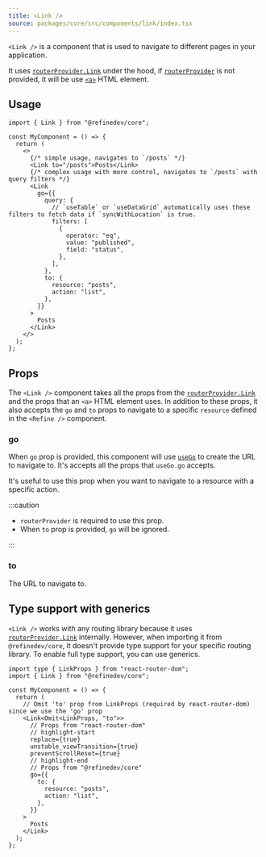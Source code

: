```yaml
---
title: <Link />
source: packages/core/src/components/link/index.tsx
---
```


`<Link />` is a component that is used to navigate to different pages in your application.

It uses [`routerProvider.Link`](/docs/routing/router-provider/#link) under the hood, if [`routerProvider`](/docs/routing/router-provider) is not provided, it will be use [`<a>`](https://developer.mozilla.org/en-US/docs/Web/HTML/Element/a) HTML element.

## Usage

```tsx
import { Link } from "@refinedev/core";

const MyComponent = () => {
  return (
    <>
      {/* simple usage, navigates to `/posts` */}
      <Link to="/posts">Posts</Link>
      {/* complex usage with more control, navigates to `/posts` with query filters */}
      <Link
        go={{
          query: {
            // `useTable` or `useDataGrid` automatically uses these filters to fetch data if `syncWithLocation` is true.
            filters: [
              {
                operator: "eq",
                value: "published",
                field: "status",
              },
            ],
          },
          to: {
            resource: "posts",
            action: "list",
          },
        }}
      >
        Posts
      </Link>
    </>
  );
};
```

## Props

The `<Link />` component takes all the props from the [`routerProvider.Link`](/docs/routing/router-provider/#link) and the props that an `<a>` HTML element uses. In addition to these props, it also accepts the `go`
and `to` props to navigate to a specific `resource` defined in the `<Refine />` component.

### go

When `go` prop is provided, this component will use [`useGo`](/docs/routing/hooks/use-go/) to create the URL to navigate to. It's accepts all the props that `useGo.go` accepts.

It's useful to use this prop when you want to navigate to a resource with a specific action.

:::caution

- `routerProvider` is required to use this prop.
- When `to` prop is provided, `go` will be ignored.

:::

### to

The URL to navigate to.

## Type support with generics

`<Link />` works with any routing library because it uses [`routerProvider.Link`](/docs/routing/router-provider/#link) internally. However, when importing it from `@refinedev/core`, it doesn't provide type support for your specific routing library. To enable full type support, you can use generics.

```tsx
import type { LinkProps } from "react-router-dom";
import { Link } from "@refinedev/core";

const MyComponent = () => {
  return (
    // Omit 'to' prop from LinkProps (required by react-router-dom) since we use the 'go' prop
    <Link<Omit<LinkProps, "to">>
      // Props from "react-router-dom"
      // highlight-start
      replace={true}
      unstable_viewTransition={true}
      preventScrollReset={true}
      // highlight-end
      // Props from "@refinedev/core"
      go={{
        to: {
          resource: "posts",
          action: "list",
        },
      }}
    >
      Posts
    </Link>
  );
};
```
